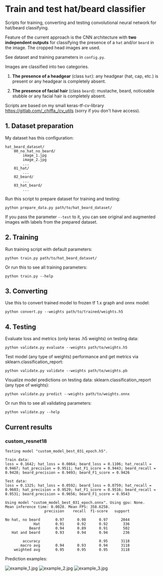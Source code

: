 # Train and test hat/beard classifier

Scripts for training, converting and testing convolutional neural network for hat/beard classifying.

Feature of the current approach is the CNN architecture with **two independent outputs** for
classifying the presence of a `hat` and/or `beard` in the image. The cropped head images are used.

See dataset and training parameters in `config.py`.

Images are classified into two categories.
1) **The presence of a headgear** (class `hat`): any headgear (hat, cap, etc.) is present or any headgear
   is completely absent.

2) **The presence of facial hair** (class `beard`): mustache, beard, noticeable stubble or any facial
   hair is completely absent.

Scripts are based on my small keras-tf-cv-library https://gitlab.com/_chiffa_/cv_utils (sorry if you don't have access).

## 1. Dataset preparation

My dataset has this configuration:
```
hat_beard_dataset/
    00_no_hat_no_beard/
        image_1.jpg
        image_2.jpg
        ...
    01_hat/
        ...
    02_beard/
        ...
    03_hat_beard/
        ...
```

Run this script to prepare dataset for training and testing:
```shell script
python prepare_data.py path/to/hat_beard_dataset/
```
If you pass the parameter `--test` to it, you can see original and augmented images with labels
from the prepared dataset.

## 2. Training
Run training script with default parameters:
```shell script
python train.py path/to/hat_beard_dataset/
```
Or run this to see all training parameters:
```shell script
python train.py --help
```

## 3. Converting
Use this to convert trained model to frozen tf 1.x graph and onnx model:
```shell script
python convert.py --weights path/to/trained/weights.h5
```

## 4. Testing
Evaluate loss and metrics (only keras .h5 weights) on testing data:
```shell script
python validate.py evaluate --weights path/to/weights.h5
```
Test model (any type of weights) performance and get metrics via
sklearn.classification_report:
```shell script
python validate.py validate --weights path/to/weights.pb
```
Visualize model predictions on testing data:
sklearn.classification_report (any type of weights):
```shell script
python validate.py predict --weights path/to/weights.onnx
```
Or run this to see all validating parameters:
```shell script
python validate.py --help
```

## Current results

### custom_resnet18

```
Testing model "custom_model_best_031_epoch.h5".

Train data:
loss = 0.1642; hat_loss = 0.0864; beard_loss = 0.1106; hat_recall = 0.9467; hat_precision = 0.9511; hat_F1_score = 0.9443; beard_recall = 0.9428; beard_precision = 0.9493; beard_F1_score = 0.9426

Test data:
loss = 0.1325; hat_loss = 0.0592; beard_loss = 0.0759; hat_recall = 0.9603; hat_precision = 0.9529; hat_F1_score = 0.9516; beard_recall = 0.9531; beard_precision = 0.9656; beard_F1_score = 0.9543

```

```
Using model "custom_model_best_031_epoch.onnx". Using gpu: None.
Mean inference time: 0.0028. Mean FPS: 358.6258.
                  precision    recall  f1-score   support

No hat, no beard       0.97      0.98      0.97      2044
             Hat       0.91      0.92      0.92       336
           Beard       0.94      0.89      0.91       502
   Hat and beard       0.93      0.94      0.94       236

        accuracy                           0.95      3118
       macro avg       0.94      0.93      0.94      3118
    weighted avg       0.95      0.95      0.95      3118

```

Prediction examples:

![example_1.jpg](examples_for_github/example_1.jpg)
![example_2.jpg](examples_for_github/example_2.jpg)
![example_3.jpg](examples_for_github/example_3.jpg)
